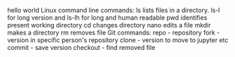 hello world
Linux command line commands: 
ls lists files in a directory. ls-l for long version and ls-lh for long and human readable 
pwd identifies present working directory 
cd changes directory 
nano edits a file 
mkdir makes a directory 
rm removes file
Git commands: 
repo - repository 
fork - version in specific person's repository 
clone - version to move to jupyter etc 
commit - save version 
checkout - find removed file

